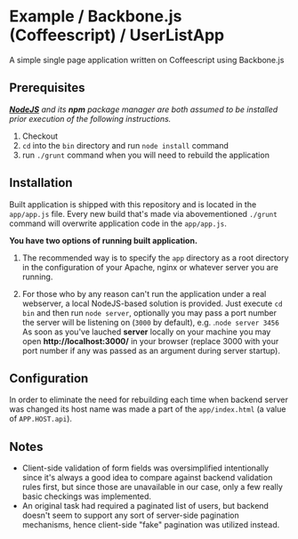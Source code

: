 # Example / Backbone.js (Coffeescript) / UserListApp

A simple single page application written on Coffeescript using Backbone.js

## Prerequisites

_[**NodeJS**](https://nodejs.org/) and its **npm** package manager are both
assumed to be installed prior execution of the following instructions._

1. Checkout
2. `cd` into the `bin` directory and run `node install` command
3. run `./grunt` command when you will need to rebuild the application

## Installation

Built application is shipped with this repository and is located in the
`app/app.js` file. Every new build that's made via abovementioned `./grunt`
command will overwrite application code in the `app/app.js`.

**You have two options of running built application.**

1) The recommended way is to specify the `app` directory as a root directory in
the configuration of your Apache, nginx or whatever server you are running.

2) For those who by any reason can't run the application under a real webserver,
a local NodeJS-based solution is provided. Just execute `cd bin` and then run
`node server`, optionally you may pass a port number the server will
be listening on (`3000` by default), e.g. .`node server 3456` As soon
as you've lauched **server** locally on your machine you may open
**http://localhost:3000/** in your browser (replace 3000 with your port number
if any was passed as an argument during server startup).

## Configuration

In order to eliminate the need for rebuilding each time when backend server was
changed its host name was made a part of the `app/index.html` (a value of 
`APP.HOST.api`).

## Notes

- Client-side validation of form fields was oversimplified intentionally since it's
always a good idea to compare against backend validation rules first, but since
those are unavailable in our case, only a few really basic checkings was implemented.
- An original task had required a paginated list of users, but backend doesn't
seem to support any sort of server-side pagination mechanisms, hence client-side
"fake" pagination was utilized instead.
